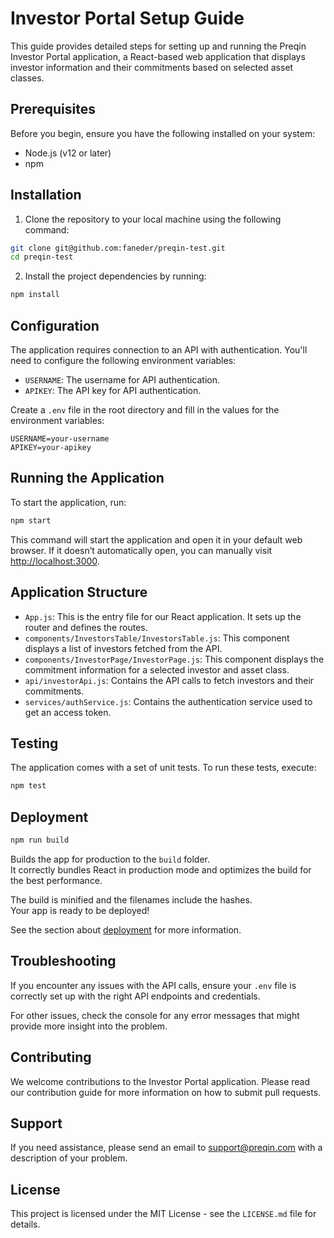 # Investor Portal Setup Guide

This guide provides detailed steps for setting up and running the Preqin Investor Portal application, a React-based web application that displays investor information and their commitments based on selected asset classes.

## Prerequisites

Before you begin, ensure you have the following installed on your system:
- Node.js (v12 or later)
- npm

## Installation

1. Clone the repository to your local machine using the following command:

```sh
git clone git@github.com:faneder/preqin-test.git
cd preqin-test
```

2. Install the project dependencies by running:

```sh
npm install
```

## Configuration

The application requires connection to an API with authentication. You'll need to configure the following environment variables:
- `USERNAME`: The username for API authentication.
- `APIKEY`: The API key for API authentication.

Create a `.env` file in the root directory and fill in the values for the environment variables:

```
USERNAME=your-username
APIKEY=your-apikey
```

## Running the Application

To start the application, run:

```sh
npm start
```

This command will start the application and open it in your default web browser. If it doesn’t automatically open, you can manually visit [http://localhost:3000](http://localhost:3000).

## Application Structure

- `App.js`: This is the entry file for our React application. It sets up the router and defines the routes.
- `components/InvestorsTable/InvestorsTable.js`: This component displays a list of investors fetched from the API.
- `components/InvestorPage/InvestorPage.js`: This component displays the commitment information for a selected investor and asset class.
- `api/investorApi.js`: Contains the API calls to fetch investors and their commitments.
- `services/authService.js`: Contains the authentication service used to get an access token.

## Testing

The application comes with a set of unit tests. To run these tests, execute:

```sh
npm test
```

## Deployment

```sh
npm run build
```
Builds the app for production to the `build` folder.\
It correctly bundles React in production mode and optimizes the build for the best performance.

The build is minified and the filenames include the hashes.\
Your app is ready to be deployed!

See the section about [deployment](https://facebook.github.io/create-react-app/docs/deployment) for more information.

## Troubleshooting

If you encounter any issues with the API calls, ensure your `.env` file is correctly set up with the right API endpoints and credentials.

For other issues, check the console for any error messages that might provide more insight into the problem.

## Contributing

We welcome contributions to the Investor Portal application. Please read our contribution guide for more information on how to submit pull requests.

## Support

If you need assistance, please send an email to support@preqin.com with a description of your problem.

## License

This project is licensed under the MIT License - see the `LICENSE.md` file for details.

